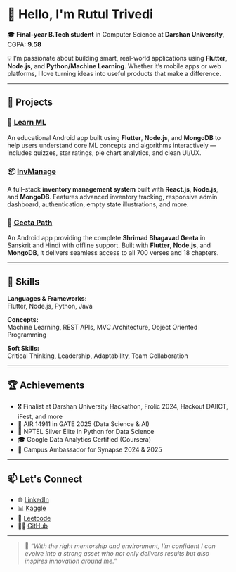 # 👋 Hello, I'm Rutul Trivedi

🎓 **Final-year B.Tech student** in Computer Science at **Darshan University**, CGPA: **9.58**

💡 I’m passionate about building smart, real-world applications using **Flutter**, **Node.js**, and **Python/Machine Learning**. Whether it’s mobile apps or web platforms, I love turning ideas into useful products that make a difference.

---

## 🚀 Projects

### 📱 [Learn ML](https://play.google.com/store/apps/details?id=com.rutultrivedi1404.learn_ml)
An educational Android app built using **Flutter**, **Node.js**, and **MongoDB** to help users understand core ML concepts and algorithms interactively — includes quizzes, star ratings, pie chart analytics, and clean UI/UX.

### 📦 [InvManage](https://inv-manage-seven.vercel.app/)
A full-stack **inventory management system** built with **React.js**, **Node.js**, and **MongoDB**. Features advanced inventory tracking, responsive admin dashboard, authentication, empty state illustrations, and more.

### 📖 [Geeta Path](https://play.google.com/store/apps/details?id=com.rutultrivedi1404.geeta_path)
An Android app providing the complete **Shrimad Bhagavad Geeta** in Sanskrit and Hindi with offline support. Built with **Flutter**, **Node.js**, and **MongoDB**, it delivers seamless access to all 700 verses and 18 chapters.

---

## 🧠 Skills

**Languages & Frameworks:**  
Flutter, Node.js, Python, Java

**Concepts:**  
Machine Learning, REST APIs, MVC Architecture, Object Oriented Programming

**Soft Skills:**  
Critical Thinking, Leadership, Adaptability, Team Collaboration

---

## 🏆 Achievements

- 🎖 Finalist at Darshan University Hackathon, Frolic 2024, Hackout DAIICT, iFest, and more
- 🏅 AIR 14911 in GATE 2025 (Data Science & AI)
- 🥈 NPTEL Silver Elite in Python for Data Science
- 🎓 Google Data Analytics Certified (Coursera)
- 🎯 Campus Ambassador for Synapse 2024 & 2025

---

## 📫 Let's Connect

- 🌐 [LinkedIn](https://www.linkedin.com/in/rutul-trivedi-82869024b/)
- 📊 [Kaggle](https://www.kaggle.com/rutultrivedi)
- 🧠 [Leetcode](https://leetcode.com/u/rutultrivedi7/)
- 🧑‍💻 [GitHub](https://github.com/RutulTrivedi)

---

> 💬 *“With the right mentorship and environment, I’m confident I can evolve into a strong asset who not only delivers results but also inspires innovation around me.”*
